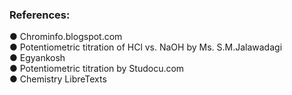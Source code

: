 ### References:
● Chrominfo.blogspot.com
<br>
● Potentiometric titration of HCl vs. NaOH by Ms. S.M.Jalawadagi
<br>
● Egyankosh
<br>
● Potentiometric titration by Studocu.com
<br>
● Chemistry LibreTexts